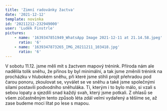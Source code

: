 ```yaml
---
title: 'Zimní radovánky žactva'
date: '2021-12-12'
template: novinka
id: '20211212-232949000'
user: 'Luděk Finstrle'
pictures:
    - name: '1639347851949_WhatsApp Image 2021-12-11 at 21.14.58.jpeg'
      ratio: '6'
    - name: '1639347873265_IMG_20211211_103418.jpg'
      ratio: '6'
---
```

V sobotu 11.12. jsme měli mít s žactvem mapový trénink. Příroda nám ale nadělila tolik sněhu, že přínos by byl minimální, a tak jsme změnili trénink na procházku v hlubokém sněhu, při které jsme stihli projít přehradou pod čarou ponoru, zkoulovat se, vyválet se ve sněhu a také jsme společnými silami postavili podvodního sněhuláka. Ti, kterým i to bylo málo, si vzali s sebou lopaty a sjezdili snad každý svah, který jsme potkali.
Z ohlasů se všem zúčastněným tento způsob léta zdál velmi vydařený a těšíme se, až zase budeme moci lítat po lese s mapou.
